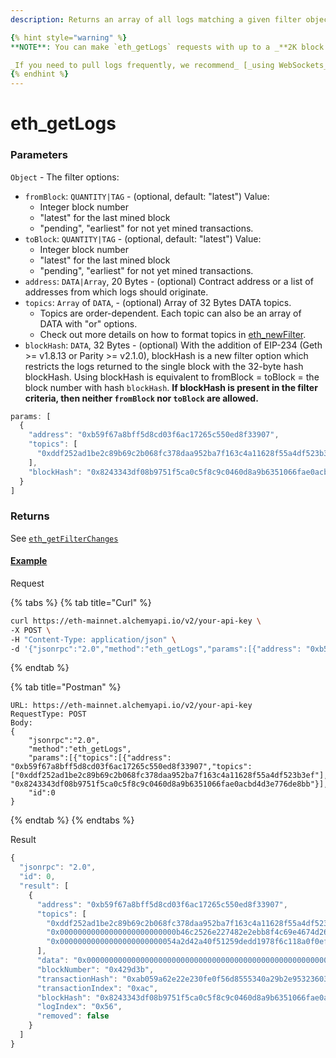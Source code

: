 ```yaml
---
description: Returns an array of all logs matching a given filter object. For more information about `eth_getLogs` check out our [Deep Dive into eth\_getLogs](../../../guides/eth_getlogs.md) page. 

{% hint style="warning" %}
**NOTE**: You can make `eth_getLogs` requests with up to a _**2K block range**_ and _**no limit on the response size**_. You can also request _**any block range**_ with a cap of _**10K logs in the response**_. 

_If you need to pull logs frequently, we recommend_ [_using WebSockets_](../../../guides/using-websockets.md) _to push new logs to you when they are available._ 
{% endhint %}
---
```


# eth\_getLogs

### Parameters

`Object` - The filter options:

* `fromBlock`: `QUANTITY|TAG` - \(optional, default: "latest"\) Value:
  * Integer block number
  * "latest" for the last mined block
  * "pending", "earliest" for not yet mined transactions.
* `toBlock`: `QUANTITY|TAG` - \(optional, default: "latest"\) Value:
  * Integer block number
  * "latest" for the last mined block
  * "pending", "earliest" for not yet mined transactions.
* `address`: `DATA|Array`, 20 Bytes - \(optional\) Contract address or a list of addresses from which logs should originate.
* `topics`: `Array` of `DATA`, - \(optional\) Array of 32 Bytes DATA topics. 
  * Topics are order-dependent. Each topic can also be an array of DATA with "or" options. 
  * Check out more details on how to format topics in [eth\_newFilter](./#eth_newfilter).
* `blockHash`: `DATA`, 32 Bytes - \(optional\) With the addition of EIP-234 \(Geth &gt;= v1.8.13 or Parity &gt;= v2.1.0\), blockHash is a new filter option which restricts the logs returned to the single block with the 32-byte hash blockHash. Using blockHash is equivalent to fromBlock = toBlock = the block number with hash `blockHash`. **If blockHash is present in the filter criteria, then neither `fromBlock` nor `toBlock` are allowed.**

```javascript
params: [
  {
    "address": "0xb59f67a8bff5d8cd03f6ac17265c550ed8f33907",
    "topics": [
      "0xddf252ad1be2c89b69c2b068fc378daa952ba7f163c4a11628f55a4df523b3ef"
    ],
    "blockHash": "0x8243343df08b9751f5ca0c5f8c9c0460d8a9b6351066fae0acbd4d3e776de8bb"
  }
]
```

### Returns

See [`eth_getFilterChanges`](./#eth_getfilterchanges)

#### [Example](https://composer.alchemyapi.io/?composer_state=%7B%22network%22%3A0%2C%22methodName%22%3A%22eth_getLogs%22%2C%22paramValues%22%3A%5B%7B%22address%22%3A%220xb59f67a8bff5d8cd03f6ac17265c550ed8f33907%22%2C%22topics%22%3A%22%5B%5C%220xddf252ad1be2c89b69c2b068fc378daa952ba7f163c4a11628f55a4df523b3ef%5C%22%5D%22%2C%22blockHash%22%3A%220x8243343df08b9751f5ca0c5f8c9c0460d8a9b6351066fae0acbd4d3e776de8bb%22%7D%5D%7D)

Request

{% tabs %}
{% tab title="Curl" %}
```bash
curl https://eth-mainnet.alchemyapi.io/v2/your-api-key \
-X POST \
-H "Content-Type: application/json" \
-d '{"jsonrpc":"2.0","method":"eth_getLogs","params":[{"address": "0xb59f67a8bff5d8cd03f6ac17265c550ed8f33907","topics": ["0xddf252ad1be2c89b69c2b068fc378daa952ba7f163c4a11628f55a4df523b3ef"],"blockHash": "0x8243343df08b9751f5ca0c5f8c9c0460d8a9b6351066fae0acbd4d3e776de8bb"}],"id":0}'
```
{% endtab %}

{% tab title="Postman" %}
```http
URL: https://eth-mainnet.alchemyapi.io/v2/your-api-key
RequestType: POST
Body: 
{
    "jsonrpc":"2.0",
    "method":"eth_getLogs",
    "params":[{"topics":[{"address": "0xb59f67a8bff5d8cd03f6ac17265c550ed8f33907","topics": ["0xddf252ad1be2c89b69c2b068fc378daa952ba7f163c4a11628f55a4df523b3ef"],"blockHash": "0x8243343df08b9751f5ca0c5f8c9c0460d8a9b6351066fae0acbd4d3e776de8bb"}],
    "id":0
}
```
{% endtab %}
{% endtabs %}

Result

```javascript
{
  "jsonrpc": "2.0",
  "id": 0,
  "result": [
    {
      "address": "0xb59f67a8bff5d8cd03f6ac17265c550ed8f33907",
      "topics": [
        "0xddf252ad1be2c89b69c2b068fc378daa952ba7f163c4a11628f55a4df523b3ef",
        "0x00000000000000000000000000b46c2526e227482e2ebb8f4c69e4674d262e75",
        "0x00000000000000000000000054a2d42a40f51259dedd1978f6c118a0f0eff078"
      ],
      "data": "0x000000000000000000000000000000000000000000000000000000012a05f200",
      "blockNumber": "0x429d3b",
      "transactionHash": "0xab059a62e22e230fe0f56d8555340a29b2e9532360368f810595453f6fdd213b",
      "transactionIndex": "0xac",
      "blockHash": "0x8243343df08b9751f5ca0c5f8c9c0460d8a9b6351066fae0acbd4d3e776de8bb",
      "logIndex": "0x56",
      "removed": false
    }
  ]
}
```
